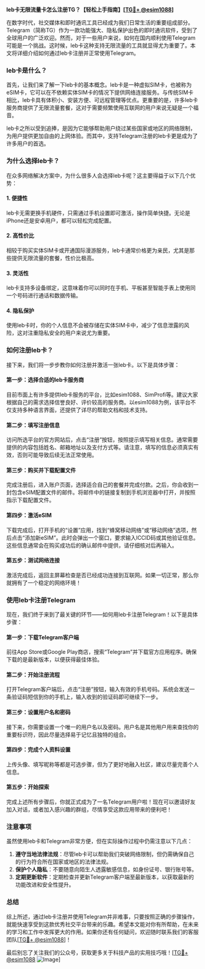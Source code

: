 **leb卡无限流量卡怎么注册TG？【轻松上手指南】[[TG💪+ @esim1088](https://t.me/s/esim1088)]**

在数字时代，社交媒体和即时通讯工具已经成为我们日常生活的重要组成部分。Telegram（简称TG）作为一款功能强大、隐私保护出色的即时通讯软件，受到了全球用户的广泛欢迎。然而，对于一些用户来说，如何在国内顺利使用Telegram可能是一个挑战。这时候，leb卡这种支持无限流量的工具就显得尤为重要了。本文将详细介绍如何通过leb卡注册并正常使用Telegram。

### leb卡是什么？

首先，让我们来了解一下leb卡的基本概念。leb卡是一种虚拟SIM卡，也被称为eSIM卡，它可以在不依赖实体SIM卡的情况下提供网络连接服务。与传统SIM卡相比，leb卡具有体积小、安装方便、可远程管理等优点。更重要的是，许多leb卡服务商提供了无限流量套餐，这对于需要频繁使用互联网的用户来说无疑是一个福音。

leb卡之所以受到追捧，是因为它能够帮助用户绕过某些国家或地区的网络限制，为用户提供更加自由的上网体验。而其中，支持Telegram注册的leb卡更是成为了许多用户的首选。

### 为什么选择leb卡？

在众多网络解决方案中，为什么很多人会选择leb卡呢？这主要得益于以下几个优势：

#### 1. **便捷性**
   leb卡无需更换手机硬件，只需通过手机设置即可激活，操作简单快捷。无论是iPhone还是安卓用户，都可以轻松完成配置。

#### 2. **高性价比**
   相较于购买实体SIM卡或开通国际漫游服务，leb卡通常价格更为亲民，尤其是那些提供无限流量的套餐，性价比极高。

#### 3. **灵活性**
   leb卡支持多设备绑定，这意味着你可以同时在手机、平板甚至智能手表上使用同一个号码进行通话和数据传输。

#### 4. **隐私保护**
   使用leb卡时，你的个人信息不会被存储在实体SIM卡中，减少了信息泄露的风险，这对注重隐私安全的用户来说尤为重要。

### 如何注册leb卡？

接下来，我们将一步步教你如何注册并激活一张leb卡。以下是具体步骤：

#### 第一步：选择合适的leb卡服务商
目前市面上有许多提供leb卡服务的平台，比如esim1088、SimProfi等。建议大家根据自己的需求选择信誉良好、评价较高的服务商。以esim1088为例，该平台不仅支持多种语言界面，还提供了详尽的帮助文档和技术支持。

#### 第二步：填写注册信息
访问所选平台的官方网站后，点击“注册”按钮，按照提示填写相关信息。通常需要提供的内容包括姓名、邮箱地址以及支付方式等。请注意，填写的信息必须真实有效，否则可能导致后续无法正常使用。

#### 第三步：购买并下载配置文件
完成注册后，进入账户页面，选择适合自己的套餐并完成付款。之后，你会收到一封包含eSIM配置文件的邮件。将邮件中的链接复制到手机浏览器中打开，并按照指示下载配置文件。

#### 第四步：激活eSIM
下载完成后，打开手机的“设置”应用，找到“蜂窝移动网络”或“移动网络”选项，然后点击“添加新eSIM”。此时会弹出一个窗口，要求输入ICCID码或其他验证信息。这些信息通常会在购买成功后的确认邮件中提供，请仔细核对后再输入。

#### 第五步：测试网络连接
激活完成后，返回主屏幕检查是否已经成功连接到互联网。如果一切正常，那么你就拥有了一个稳定的网络环境！

### 使用leb卡注册Telegram

现在，我们终于来到了最关键的环节——如何用leb卡注册Telegram！以下是具体步骤：

#### 第一步：下载Telegram客户端
前往App Store或Google Play商店，搜索“Telegram”并下载官方应用程序。确保下载的是最新版本，以便获得最佳体验。

#### 第二步：开始注册流程
打开Telegram客户端后，点击“注册”按钮，输入有效的手机号码。系统会发送一条验证码短信到你的手机上，输入收到的验证码即可继续下一步。

#### 第三步：设置用户名和密码
接下来，你需要设置一个唯一的用户名以及密码。用户名是其他用户用来查找你的重要标识符，因此尽量选择易于记忆且独特的组合。

#### 第四步：完成个人资料设置
上传头像、填写昵称等都是可选步骤，但为了更好地融入社区，建议尽量完善个人信息。

#### 第五步：开始探索
完成上述所有步骤后，你就正式成为了一名Telegram用户啦！现在可以邀请好友加入对话，或者加入感兴趣的群组，尽情享受这款应用带来的便利吧！

### 注意事项

虽然使用leb卡和Telegram非常方便，但在实际操作过程中仍需注意以下几点：

1. **遵守当地法律法规**：尽管leb卡可以帮助我们突破网络限制，但仍需确保自己的行为符合所在国家或地区的法律法规。
2. **保护个人隐私**：不要随意向陌生人透露敏感信息，如身份证号、银行账号等。
3. **定期更新软件**：定期检查并更新Telegram客户端至最新版本，以获取最新的功能改进和安全性提升。

### 总结

综上所述，通过leb卡注册并使用Telegram并非难事，只要按照正确的步骤操作，就能快速享受到这款优秀社交平台带来的乐趣。希望本文能对你有所帮助，在未来的学习和工作中发挥更大的作用。如果你还有任何疑问，欢迎随时联系我们的客服团队[[TG💪+ @esim1088](https://t.me/s/esim1088)]！

最后别忘了关注我们的公众号，获取更多关于科技产品的实用技巧哦！[[TG💪+ @esim1088](https://t.me/s/esim1088) ![Image](https://i.postimg.cc/4NQfJmqS/Snipaste-2025-05-13-00-14-12.png)]